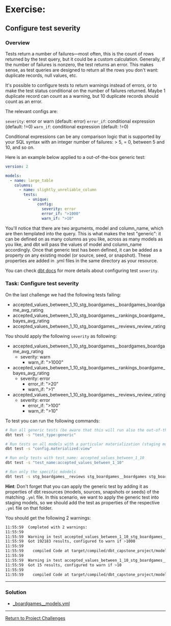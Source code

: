 # Exercise:

## Configure test severity

### Overview
Tests return a number of failures—most often, this is the count of rows returned by the test query, but it could be a custom calculation. Generally, if the number of failures is nonzero, the test returns an error. This makes sense, as test queries are designed to return all the rows you don't want: duplicate records, null values, etc.

It's possible to configure tests to return warnings instead of errors, or to make the test status conditional on the number of failures returned. Maybe 1 duplicate record can count as a warning, but 10 duplicate records should count as an error.

The relevant configs are:

`severity`: error or warn (default: error)
`error_if`: conditional expression (default: !=0)
`warn_if`: conditional expression (default: !=0)

Conditional expressions can be any comparison logic that is supported by your SQL syntax with an integer number of failures: > 5, = 0, between 5 and 10, and so on.

Here is an example below applied to a out-of-the-box generic test:

```yaml
version: 2

models:
  - name: large_table
    columns:
      - name: slightly_unreliable_column
        tests:
          - unique:
              config:
                severity: error
                error_if: ">1000"
                warn_if: ">10"
```

You'll notice that there are two arguments, model and column_name, which are then templated into the query. This is what makes the test "generic": it can be defined on as many columns as you like, across as many models as you like, and dbt will pass the values of model and column_name accordingly. Once that generic test has been defined, it can be added as a property on any existing model (or source, seed, or snapshot). These properties are added in .yml files in the same directory as your resource.

You can check [dbt docs](https://docs.getdbt.com/reference/resource-configs/severity) for more details about configuring test `severity`.

### Task: Configure test severity

On the last challenge we had the following tests failing:
- accepted_values_between_1_10_stg_boardgames__boardgames_boardgame_avg_rating
- accepted_values_between_1_10_stg_boardgames__rankings_boardgame_bayes_avg_rating
- accepted_values_between_1_10_stg_boardgames__reviews_review_rating

You should apply the following `severity` as following:
- accepted_values_between_1_10_stg_boardgames__boardgames_boardgame_avg_rating
  - severity: warn
    - warn_if: ">1000"
- accepted_values_between_1_10_stg_boardgames__rankings_boardgame_bayes_avg_rating
  - severity: error
    - error_if: ">20"
    - warn_if: ">1"
- accepted_values_between_1_10_stg_boardgames__reviews_review_rating
  - severity: error 
    - error_if: ">100"
    - warn_if: ">10"

To test you can run the following commands:
```bash
# Run all generic tests (be aware that this will run also the out-of-the-box generic tests - unique, not_null, accepted_values, relationship)
dbt test -s "test_type:generic"

# Run tests on all models with a particular materialization (staging models)
dbt test -s "config.materialized:view"

# Run only tests with test_name: accepted_values_between_1_10
dbt test -s "test_name:accepted_values_between_1_10" 

# Run only the specific mdodels
dbt test -s stg_boardgames__reviews stg_boardgames__boardgames stg_boardgames__rankings
```

**Hint**: Don't forget that you can apply the generic test by adding it as properties of dbt resources (models, sources, snapshots or seeds) of the matching `.yml` file. 
In this scenario, we want to apply the generic test into staging models, so we should add the test as properties of the respective `.yml` file on that folder. 

You should get the following 2 warnings:

```bash
11:55:59  Completed with 2 warnings:
11:55:59  
11:55:59  Warning in test accepted_values_between_1_10_stg_boardgames__boardgames_boardgame_avg_rating (models/staging/_boardgames__models.yml)
11:55:59  Got 192183 results, configured to warn if >1000
11:55:59  
11:55:59    compiled Code at target/compiled/dbt_capstone_project/models/staging/_boardgames__models.yml/accepted_values_between_1_10_s_2282009463fe1d036ce83e31b719344b.sql
11:55:59  
11:55:59  Warning in test accepted_values_between_1_10_stg_boardgames__reviews_review_rating (models/staging/_boardgames__models.yml)
11:55:59  Got 15 results, configured to warn if >10
11:55:59  
11:55:59    compiled Code at target/compiled/dbt_capstone_project/models/staging/_boardgames__models.yml/accepted_values_between_1_10_s_48826f9196962245728d8371e7b50e24.sql
```
---

### Solution
- [_boardgames__models.yml](./_boardgames__models.yml)

---

[Return to Project Challenges](../../../README.md#9-project-challenges)
